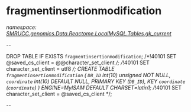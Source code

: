 ﻿# fragmentinsertionmodification
_namespace: [SMRUCC.genomics.Data.Reactome.LocalMySQL.Tables.gk_current](./index.md)_

--
 
 DROP TABLE IF EXISTS `fragmentinsertionmodification`;
 /*!40101 SET @saved_cs_client = @@character_set_client */;
 /*!40101 SET character_set_client = utf8 */;
 CREATE TABLE `fragmentinsertionmodification` (
 `DB_ID` int(10) unsigned NOT NULL,
 `coordinate` int(10) DEFAULT NULL,
 PRIMARY KEY (`DB_ID`),
 KEY `coordinate` (`coordinate`)
 ) ENGINE=MyISAM DEFAULT CHARSET=latin1;
 /*!40101 SET character_set_client = @saved_cs_client */;
 
 --




